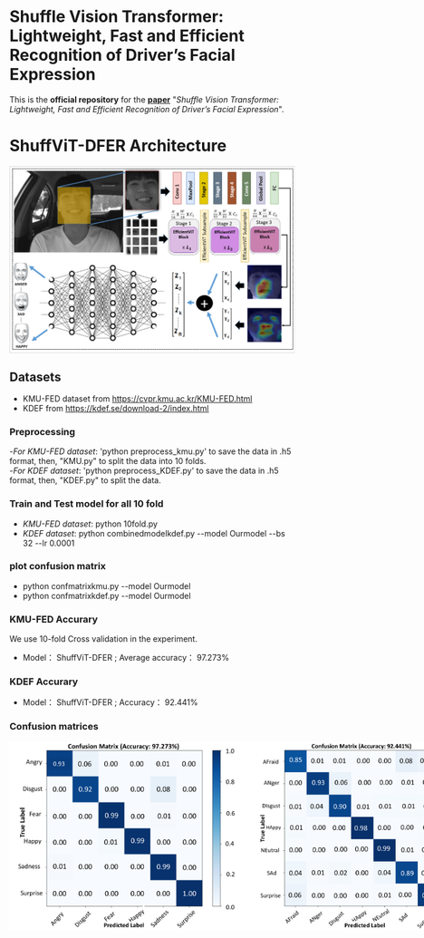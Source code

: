 # Shuffle Vision Transformer: Lightweight, Fast and Efficient Recognition of Driver’s Facial Expression



This is the **official repository** for the [**paper**](https://arxiv.org/abs/) "*Shuffle Vision Transformer: Lightweight, Fast and Efficient Recognition of Driver’s Facial Expression*".

# ShuffViT-DFER Architecture
<div style="display: flex; justify-content: flex-start;">
  <img width=680 src="figures/shuffarch.png"/>
</div>

## Datasets ##
- KMU-FED dataset from https://cvpr.kmu.ac.kr/KMU-FED.html
- KDEF from https://kdef.se/download-2/index.html

### Preprocessing ###
-*For KMU-FED dataset*: 'python preprocess_kmu.py' to save the data in .h5 format, then, "KMU.py" to split the data into 10 folds. <Br/>
-*For KDEF dataset*: 'python preprocess_KDEF.py' to save the data in .h5 format, then, "KDEF.py" to split the data. <Br/>

### Train and Test model for all 10 fold ###
- *KMU-FED dataset*: python 10fold.py
- *KDEF dataset*: python combinedmodelkdef.py --model Ourmodel --bs 32 --lr 0.0001

### plot confusion matrix ###
- python confmatrixkmu.py --model Ourmodel
- python confmatrixkdef.py --model Ourmodel

###  KMU-FED Accurary     ###
We use 10-fold Cross validation in the experiment.
- Model：    ShuffViT-DFER ;       Average accuracy：  97.273%  <Br/>

###  KDEF Accurary     ###
- Model：    ShuffViT-DFER ;       Accuracy：  92.441%  <Br/>

### Confusion matrices ###

<div style="display: flex; justify-content: flex-start;">
  <img width=420 src="figures/ok12.png"/>
  <img width=420 src="figures/ok11.png"/>
</div>

